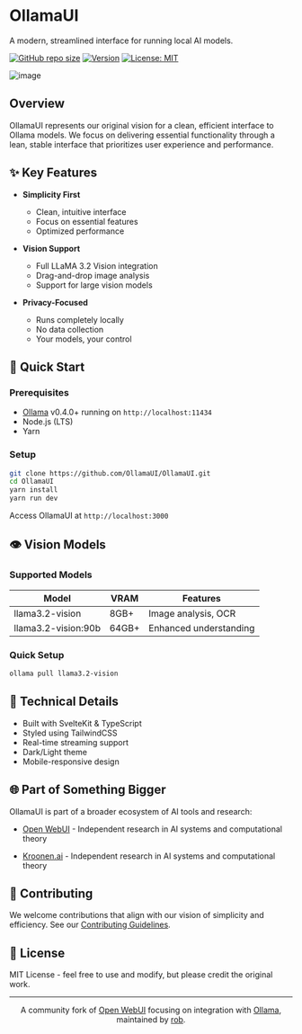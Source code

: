 # OllamaUI

A modern, streamlined interface for running local AI models.

[![GitHub repo size](https://img.shields.io/github/repo-size/OllamaUI/OllamaUI)](https://github.com/OllamaUI/OllamaUI)
[![Version](https://img.shields.io/github/package-json/v/OllamaUI/OllamaUI)](https://github.com/OllamaUI/OllamaUI/releases)
[![License: MIT](https://img.shields.io/badge/License-MIT-yellow.svg)](https://opensource.org/licenses/MIT)

![image](https://github.com/user-attachments/assets/757a2b14-1524-4ecc-9ac6-f83015ee62bc)

## Overview

OllamaUI represents our original vision for a clean, efficient interface to Ollama models. We focus on delivering essential functionality through a lean, stable interface that prioritizes user experience and performance.

## ✨ Key Features

- **Simplicity First**

  - Clean, intuitive interface
  - Focus on essential features
  - Optimized performance

- **Vision Support**

  - Full LLaMA 3.2 Vision integration
  - Drag-and-drop image analysis
  - Support for large vision models

- **Privacy-Focused**
  - Runs completely locally
  - No data collection
  - Your models, your control

## 🚀 Quick Start

### Prerequisites

- [Ollama](https://ollama.ai/) v0.4.0+ running on `http://localhost:11434`
- Node.js (LTS)
- Yarn

### Setup

```bash
git clone https://github.com/OllamaUI/OllamaUI.git
cd OllamaUI
yarn install
yarn run dev
```

Access OllamaUI at `http://localhost:3000`

## 👁️ Vision Models

### Supported Models

| Model               | VRAM  | Features               |
| ------------------- | ----- | ---------------------- |
| llama3.2-vision     | 8GB+  | Image analysis, OCR    |
| llama3.2-vision:90b | 64GB+ | Enhanced understanding |

### Quick Setup

```bash
ollama pull llama3.2-vision
```

## 🔧 Technical Details

- Built with SvelteKit & TypeScript
- Styled using TailwindCSS
- Real-time streaming support
- Dark/Light theme
- Mobile-responsive design

## 🌐 Part of Something Bigger

OllamaUI is part of a broader ecosystem of AI tools and research:

- [Open WebUI](https://openwebui.com) - Independent research in AI systems and computational theory

- [Kroonen.ai](https://kroonen.ai) - Independent research in AI systems and computational theory

## 🤝 Contributing

We welcome contributions that align with our vision of simplicity and efficiency. See our [Contributing Guidelines](CONTRIBUTING.md).

## 📖 License

MIT License - feel free to use and modify, but please credit the original work.

---

<div align="center">
<p>A community fork of <a href="https://openwebui.com" target="_blank" rel="noopener noreferrer">Open WebUI</a> focusing on integration with <a href="https://ollama.ai" target="_blank" rel="noopener noreferrer">Ollama</a>, maintained by <a href="https://kroonen.ai" target="_blank" rel="noopener noreferrer">rob</a>.</p>
</div>
